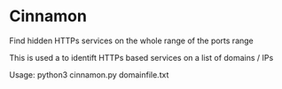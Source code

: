 # Cinnamon
Find hidden HTTPs services on the whole range of the ports range

This is used a to identift HTTPs based services on a list of domains / IPs

Usage:
python3 cinnamon.py domainfile.txt
